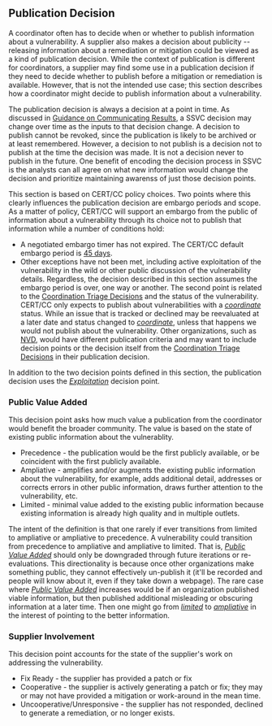 ## Publication Decision

A coordinator often has to decide when or whether to publish information about a vulnerability.
A supplier also makes a decision about publicity -- releasing information about a remediation or mitigation could be viewed as a kind of publication decision.
While the context of publication is different for coordinators, a supplier may find some use in a publication decision if they need to decide whether to publish before a mitigation or remediation is available.
However, that is not the intended use case; this section describes how a coordinator might decide to publish information about a vulnerability.

The publication decision is always a decision at a point in time.
As discussed in [Guidance on Communicating Results](#guidance-on-communicating-results), a SSVC decision may change over time as the inputs to that decision change.
A decision to publish cannot be revoked, since the publication is likely to be archived or at least remembered.
However, a decision to not publish is a decision not to publish at the time the decision was made.
It is not a decision never to publish in the future.
One benefit of encoding the decision process in SSVC is the analysts can all agree on what new information would change the decision and prioritize maintaining awarenss of just those decision points.  

This section is based on CERT/CC policy choices.
Two points where this clearly influences the publication decision are embargo periods and scope.
As a matter of policy, CERT/CC will support an embargo from the public of information about a vulnerability through its choice not to publish that information while a number of conditions hold:
  -  A negotiated embargo timer has not expired. The CERT/CC default embargo period is [45 days](https://vuls.cert.org/confluence/display/Wiki/Vulnerability+Disclosure+Policy).
  -  Other exceptions have not been met, including active exploitation of the vulnerability in the wild or other public discussion of the vulnerability details.
Regardless, the decision described in this section assumes the embargo period is over, one way or another.
The second point is related to the [Coordination Triage Decisions](#coordination-triage-decisions) and the status of the vulnerability.
CERT/CC only expects to publish about vulnerabilities with a [*coordinate*](#coordination-triage-decisions) status.
While an issue that is tracked or declined may be reevaluated at a later date and status changed to [*coordinate*](#coordination-triage-decisions), unless that happens we would not publish about the vulnerability.
Other organizations, such as [NVD](https://nvd.nist.gov/), would have different publication criteria and may want to include decision points or the decision itself from the [Coordination Triage Decisions](#coordination-triage-decisions) in their publication decision.

In addition to the two decision points defined in this section, the publication decision uses the [*Exploitation*](#exploitation) decision point.

### Public Value Added

This decision point asks how much value a publication from the coordinator would benefit the broader community.
The value is based on the state of existing public information about the vulnerablity.

 - Precedence - the publication would be the first publicly available, or be coincident with the first publicly available.
 - Ampliative - amplifies and/or augments the existing public information about the vulnerability, for example, adds additional detail, addresses or corrects errors in other public information, draws further attention to the vulnerability, etc.
 - Limited - minimal value added to the existing public information because existing information is already high quality and in multiple outlets.

The intent of the definition is that one rarely if ever transitions from limited to ampliative or ampliative to precedence.
A vulnerability could transition from precedence to ampliative and ampliative to limited.
That is, [*Public Value Added*](#public-value-added) should only be downgraded through future iterations or re-evaluations.
This directionality is because once other organizations make something public, they cannot effectively un-publish it (it'll be recorded and people will know about it, even if they take down a webpage).
The rare case where [*Public Value Added*](#public-value-added) increases would be if an organization published viable information, but then published additional misleading or obscuring information at a later time.
Then one might go from [*limited*](#public-value-added) to [*ampliative*](#public-alue-added) in the interest of pointing to the better information.

### Supplier Involvement

This decision point accounts for the state of the supplier's work on addressing the vulnerability.

 - Fix Ready - the supplier has provided a patch or fix
 - Cooperative - the supplier is actively generating a patch or fix; they may or may not have provided a mitigation or work-around in the mean time.
 - Uncooperative/Unresponsive - the supplier has not responded, declined to generate a remediation, or no longer exists.
